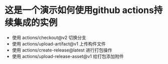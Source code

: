 # 这是一个演示如何使用github actions持续集成的实例
- 使用 actions/checkout@v2 切换分支
- 使用 actions/upload-artifact@v1 上传构件文件
- 使用 actions/create-release@latest 进行打包操作
- 使用 actions/upload-release-asset@v1 给打包添加附件
